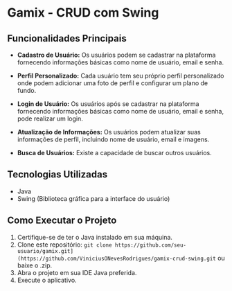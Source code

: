 # Gamix - CRUD com Swing

## Funcionalidades Principais

- **Cadastro de Usuário:** Os usuários podem se cadastrar na plataforma fornecendo informações básicas como nome de usuário, email e senha.

- **Perfil Personalizado:** Cada usuário tem seu próprio perfil personalizado onde podem adicionar uma foto de perfil e configurar um plano de fundo.

- **Login de Usuário:** Os usuários após se cadastrar na plataforma fornecendo informações básicas como nome de usuário, email e senha, pode realizar um login.

- **Atualização de Informações:** Os usuários podem atualizar suas informações de perfil, incluindo nome de usuário, email e imagens.

- **Busca de Usuários:** Existe a capacidade de buscar outros usuários.

## Tecnologias Utilizadas

- Java
- Swing (Biblioteca gráfica para a interface do usuário)

## Como Executar o Projeto

1. Certifique-se de ter o Java instalado em sua máquina.
2. Clone este repositório: `git clone https://github.com/seu-usuario/gamix.git](https://github.com/ViniciusONevesRodrigues/gamix-crud-swing.git` ou baixe o .zip.
3. Abra o projeto em sua IDE Java preferida.
5. Execute o aplicativo.



